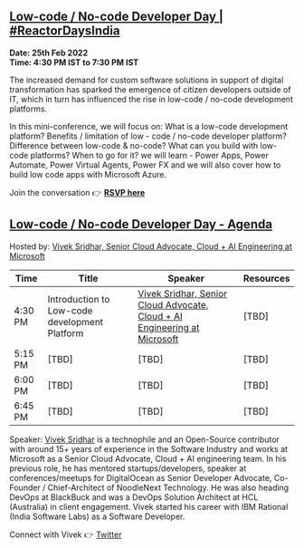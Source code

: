 ## [Low-code / No-code Developer Day | #ReactorDaysIndia](https://www.meetup.com/microsoft-reactor-bengaluru/events/281500483/)

**Date: 25th Feb 2022 </br>
Time: 4:30 PM IST to 7:30 PM IST**

The increased demand for custom software solutions in support of digital transformation has sparked the emergence of citizen developers outside of IT, which in turn has influenced the rise in low-code / no-code development platforms.

In this mini-conference, we will focus on: What is a low-code development platform? Benefits / limitation of low - code / no-code developer platform? Difference between low-code & no-code? What can you build with low-code platforms? When to go for it? we will learn - Power Apps, Power Automate, Power Virtual Agents, Power FX and we will also cover how to build low code apps with Microsoft Azure.

Join the conversation :point_right: [**RSVP here**](https://www.meetup.com/microsoft-reactor-bengaluru/events/281500483/)

## [Low-code / No-code Developer Day - Agenda](https://www.meetup.com/microsoft-reactor-bengaluru/events)

Hosted by: [Vivek Sridhar, Senior Cloud Advocate, Cloud + AI Engineering at Microsoft](https://twitter.com/vivek_sridhar)

|     Time     |    Title   | Speaker | Resources | 
|     ---    | ---          | ---     | --- |
| 4:30 PM   |  Introduction to Low-code development Platform | [Vivek Sridhar, Senior Cloud Advocate, Cloud + AI Engineering at Microsoft](https://twitter.com/vivek_sridhar) | [TBD] |
| 5:15 PM   | [TBD] |  [TBD] | [TBD] |
| 6:00 PM   | [TBD] |  [TBD] | [TBD] |
| 6:45 PM   | [TBD] |  [TBD] | [TBD] |

Speaker: [Vivek Sridhar](https://twitter.com/vivek_sridhar) is a technophile and an Open-Source contributor with around 15+ years of experience in the Software Industry and works at Microsoft as a Senior Cloud Advocate, Cloud + AI engineering team. In his previous role, he has mentored startups/developers, speaker at conferences/meetups for DigitalOcean as Senior Developer Advocate, Co-Founder / Chief-Architect of NoodleNext Technology. He was also heading DevOps at BlackBuck and was a DevOps Solution Architect at HCL (Australia) in client engagement. Vivek started his career with IBM Rational (India Software Labs) as a Software Developer.

Connect with Vivek 👉 [Twitter](https://twitter.com/vivek_sridhar)



